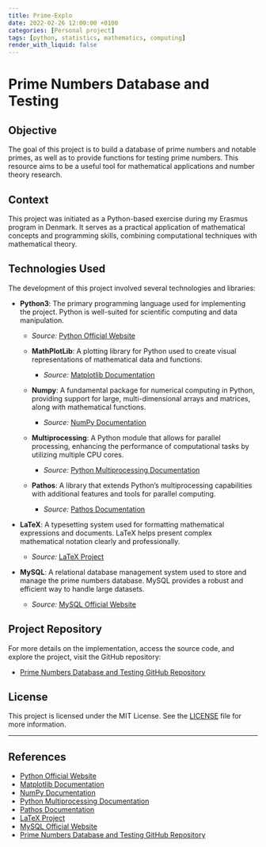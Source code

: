 ```yaml
---
title: Prime-Explo
date: 2022-02-26 12:00:00 +0100
categories: [Personal project]
tags: [python, statistics, mathematics, computing]
render_with_liquid: false
---
```


# Prime Numbers Database and Testing

## Objective

The goal of this project is to build a database of prime numbers and notable primes, as well as to provide functions for testing prime numbers. This resource aims to be a useful tool for mathematical applications and number theory research.

## Context

This project was initiated as a Python-based exercise during my Erasmus program in Denmark. It serves as a practical application of mathematical concepts and programming skills, combining computational techniques with mathematical theory.

## Technologies Used

The development of this project involved several technologies and libraries:

- **Python3**: The primary programming language used for implementing the project. Python is well-suited for scientific computing and data manipulation.

  - _Source:_ [Python Official Website](https://www.python.org/)

  - **MathPlotLib**: A plotting library for Python used to create visual representations of mathematical data and functions.

    - _Source:_ [Matplotlib Documentation](https://matplotlib.org/stable/contents.html)

  - **Numpy**: A fundamental package for numerical computing in Python, providing support for large, multi-dimensional arrays and matrices, along with mathematical functions.

    - _Source:_ [NumPy Documentation](https://numpy.org/doc/stable/)

  - **Multiprocessing**: A Python module that allows for parallel processing, enhancing the performance of computational tasks by utilizing multiple CPU cores.

    - _Source:_ [Python Multiprocessing Documentation](https://docs.python.org/3/library/multiprocessing.html)

  - **Pathos**: A library that extends Python’s multiprocessing capabilities with additional features and tools for parallel computing.
    - _Source:_ [Pathos Documentation](https://pathos.readthedocs.io/en/latest/)

- **LaTeX**: A typesetting system used for formatting mathematical expressions and documents. LaTeX helps present complex mathematical notation clearly and professionally.

  - _Source:_ [LaTeX Project](https://www.latex-project.org/)

- **MySQL**: A relational database management system used to store and manage the prime numbers database. MySQL provides a robust and efficient way to handle large datasets.
  - _Source:_ [MySQL Official Website](https://www.mysql.com/)

## Project Repository

For more details on the implementation, access the source code, and explore the project, visit the GitHub repository:

- [Prime Numbers Database and Testing GitHub Repository](https://github.com/Constantin-Hentgen/Prime-Numbers-Database)

## License

This project is licensed under the MIT License. See the [LICENSE](https://github.com/Constantin-Hentgen/Prime-Numbers-Database/blob/main/LICENSE) file for more information.

---

## References

- [Python Official Website](https://www.python.org/)
- [Matplotlib Documentation](https://matplotlib.org/stable/contents.html)
- [NumPy Documentation](https://numpy.org/doc/stable/)
- [Python Multiprocessing Documentation](https://docs.python.org/3/library/multiprocessing.html)
- [Pathos Documentation](https://pathos.readthedocs.io/en/latest/)
- [LaTeX Project](https://www.latex-project.org/)
- [MySQL Official Website](https://www.mysql.com/)
- [Prime Numbers Database and Testing GitHub Repository](https://github.com/Constantin-Hentgen/Prime-Numbers-Database)
